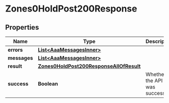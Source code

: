 

# Zones0HoldPost200Response


## Properties

| Name | Type | Description | Notes |
|------------ | ------------- | ------------- | -------------|
|**errors** | [**List&lt;AaaMessagesInner&gt;**](AaaMessagesInner.md) |  |  |
|**messages** | [**List&lt;AaaMessagesInner&gt;**](AaaMessagesInner.md) |  |  |
|**result** | [**Zones0HoldPost200ResponseAllOfResult**](Zones0HoldPost200ResponseAllOfResult.md) |  |  |
|**success** | **Boolean** | Whether the API call was successful |  |



